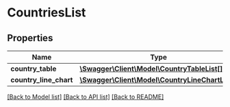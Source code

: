 # CountriesList

## Properties
Name | Type | Description | Notes
------------ | ------------- | ------------- | -------------
**country_table** | [**\Swagger\Client\Model\CountryTableList[]**](CountryTableList.md) |  | [optional] 
**country_line_chart** | [**\Swagger\Client\Model\CountryLineChartList[]**](CountryLineChartList.md) |  | [optional] 

[[Back to Model list]](../README.md#documentation-for-models) [[Back to API list]](../README.md#documentation-for-api-endpoints) [[Back to README]](../README.md)

